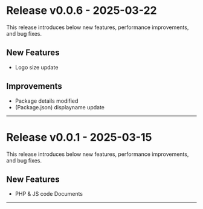 # Release v0.0.6 - 2025-03-22

This release introduces below new features, performance improvements, and bug fixes.

## New Features
- Logo size update

## Improvements
- Package details modified
- (Package.json) displayname update

---

# Release v0.0.1 - 2025-03-15

This release introduces below new features, performance improvements, and bug fixes.

## New Features
- PHP & JS code Documents 

---

